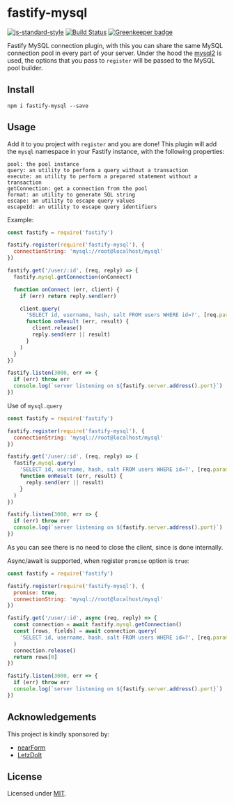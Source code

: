 # fastify-mysql

[![js-standard-style](https://img.shields.io/badge/code%20style-standard-brightgreen.svg?style=flat)](http://standardjs.com/)  [![Build Status](https://travis-ci.org/fastify/fastify-mysql.svg?branch=master)](https://travis-ci.org/fastify/fastify-mysql) [![Greenkeeper badge](https://badges.greenkeeper.io/fastify/fastify-mysql.svg)](https://greenkeeper.io/)

Fastify MySQL connection plugin, with this you can share the same MySQL connection pool in every part of your server.
Under the hood the [mysql2](https://github.com/sidorares/node-mysql2) is used, the options that you pass to `register` will be passed to the MySQL pool builder.

## Install
```
npm i fastify-mysql --save
```
## Usage
Add it to you project with `register` and you are done!
This plugin will add the `mysql` namespace in your Fastify instance, with the following properties:
```
pool: the pool instance
query: an utility to perform a query without a transaction
execute: an utility to perform a prepared statement without a transaction
getConnection: get a connection from the pool
format: an utility to generate SQL string
escape: an utility to escape query values
escapeId: an utility to escape query identifiers
```

Example:
```js
const fastify = require('fastify')

fastify.register(require('fastify-mysql'), {
  connectionString: 'mysql://root@localhost/mysql'
})

fastify.get('/user/:id', (req, reply) => {
  fastify.mysql.getConnection(onConnect)

  function onConnect (err, client) {
    if (err) return reply.send(err)

    client.query(
      'SELECT id, username, hash, salt FROM users WHERE id=?', [req.params.id],
      function onResult (err, result) {
        client.release()
        reply.send(err || result)
      }
    )
  }
})

fastify.listen(3000, err => {
  if (err) throw err
  console.log(`server listening on ${fastify.server.address().port}`)
})
```

Use of `mysql.query`
```js
const fastify = require('fastify')

fastify.register(require('fastify-mysql'), {
  connectionString: 'mysql://root@localhost/mysql'
})

fastify.get('/user/:id', (req, reply) => {
  fastify.mysql.query(
    'SELECT id, username, hash, salt FROM users WHERE id=?', [req.params.id],
    function onResult (err, result) {
      reply.send(err || result)
    }
  )
})

fastify.listen(3000, err => {
  if (err) throw err
  console.log(`server listening on ${fastify.server.address().port}`)
})
```
As you can see there is no need to close the client, since is done internally.

Async/await is supported, when register `promise` option is `true`:
```js
const fastify = require('fastify')

fastify.register(require('fastify-mysql'), {
  promise: true,
  connectionString: 'mysql://root@localhost/mysql'
})

fastify.get('/user/:id', async (req, reply) => {
  const connection = await fastify.mysql.getConnection()
  const [rows, fields] = await connection.query(
    'SELECT id, username, hash, salt FROM users WHERE id=?', [req.params.id],
  )
  connection.release()
  return rows[0]
})

fastify.listen(3000, err => {
  if (err) throw err
  console.log(`server listening on ${fastify.server.address().port}`)
})
```

## Acknowledgements

This project is kindly sponsored by:
- [nearForm](http://nearform.com)
- [LetzDoIt](http://www.letzdoitapp.com/)

## License

Licensed under [MIT](./LICENSE).
